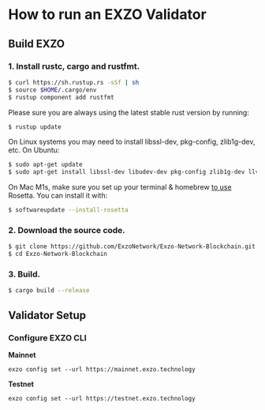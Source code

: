 # How to run an EXZO Validator
## Build EXZO
### **1. Install rustc, cargo and rustfmt.**

```bash
$ curl https://sh.rustup.rs -sSf | sh
$ source $HOME/.cargo/env
$ rustup component add rustfmt
```

Please sure you are always using the latest stable rust version by running:

```bash
$ rustup update
```

On Linux systems you may need to install libssl-dev, pkg-config, zlib1g-dev, etc.  On Ubuntu:

```bash
$ sudo apt-get update
$ sudo apt-get install libssl-dev libudev-dev pkg-config zlib1g-dev llvm clang make cmake protobuf-compiler
```

On Mac M1s, make sure you set up your terminal & homebrew [to use](https://5balloons.info/correct-way-to-install-and-use-homebrew-on-m1-macs/) Rosetta. You can install it with:

```bash
$ softwareupdate --install-rosetta
```

### **2. Download the source code.**

```bash
$ git clone https://github.com/ExzoNetwork/Exzo-Network-Blockchain.git
$ cd Exzo-Network-Blockchain
```

### **3. Build.**

```bash
$ cargo build --release
```

## Validator Setup
### Configure EXZO CLI
**Mainnet**
```
exzo config set --url https://mainnet.exzo.technology
```

**Testnet**
```
exzo config set --url https://testnet.exzo.technology
```